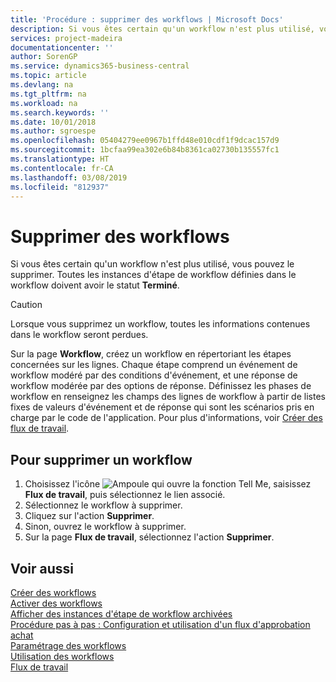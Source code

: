 ```yaml
---
title: 'Procédure : supprimer des workflows | Microsoft Docs'
description: Si vous êtes certain qu'un workflow n'est plus utilisé, vous pouvez le supprimer. Toutes les instances d'étape de workflow définies dans le workflow doivent avoir le statut **Terminé**.
services: project-madeira
documentationcenter: ''
author: SorenGP
ms.service: dynamics365-business-central
ms.topic: article
ms.devlang: na
ms.tgt_pltfrm: na
ms.workload: na
ms.search.keywords: ''
ms.date: 10/01/2018
ms.author: sgroespe
ms.openlocfilehash: 05404279ee0967b1ffd48e010cdf1f9dcac157d9
ms.sourcegitcommit: 1bcfaa99ea302e6b84b8361ca02730b135557fc1
ms.translationtype: HT
ms.contentlocale: fr-CA
ms.lasthandoff: 03/08/2019
ms.locfileid: "812937"
---
```

# <a name="delete-workflows"></a>Supprimer des workflows
Si vous êtes certain qu'un workflow n'est plus utilisé, vous pouvez le supprimer. Toutes les instances d'étape de workflow définies dans le workflow doivent avoir le statut **Terminé**.  

> [!CAUTION]  
>  Lorsque vous supprimez un workflow, toutes les informations contenues dans le workflow seront perdues.  

 Sur la page **Workflow**, créez un workflow en répertoriant les étapes concernées sur les lignes. Chaque étape comprend un événement de workflow modéré par des conditions d'événement, et une réponse de workflow modérée par des options de réponse. Définissez les phases de workflow en renseignez les champs des lignes de workflow à partir de listes fixes de valeurs d'événement et de réponse qui sont les scénarios pris en charge par le code de l'application. Pour plus d'informations, voir [Créer des flux de travail](across-how-to-create-workflows.md).  

## <a name="to-delete-a-workflow"></a>Pour supprimer un workflow  
1.  Choisissez l'icône ![Ampoule qui ouvre la fonction Tell Me](media/ui-search/search_small.png "Dites-moi ce que vous voulez faire"), saisissez **Flux de travail**, puis sélectionnez le lien associé.  
2.  Sélectionnez le workflow à supprimer.  
3.  Cliquez sur l'action **Supprimer**.  
4.  Sinon, ouvrez le workflow à supprimer.  
5.  Sur la page **Flux de travail**, sélectionnez l'action **Supprimer**.  

## <a name="see-also"></a>Voir aussi  
 [Créer des workflows](across-how-to-create-workflows.md)   
 [Activer des workflows](across-how-to-enable-workflows.md)   
 [Afficher des instances d'étape de workflow archivées](across-how-to-view-archived-workflow-step-instances.md)   
 [Procédure pas à pas : Configuration et utilisation d'un flux d'approbation achat](walkthrough-setting-up-and-using-a-purchase-approval-workflow.md)   
 [Paramétrage des workflows](across-set-up-workflows.md)   
 [Utilisation des workflows](across-use-workflows.md)   
 [Flux de travail](across-workflow.md)   
